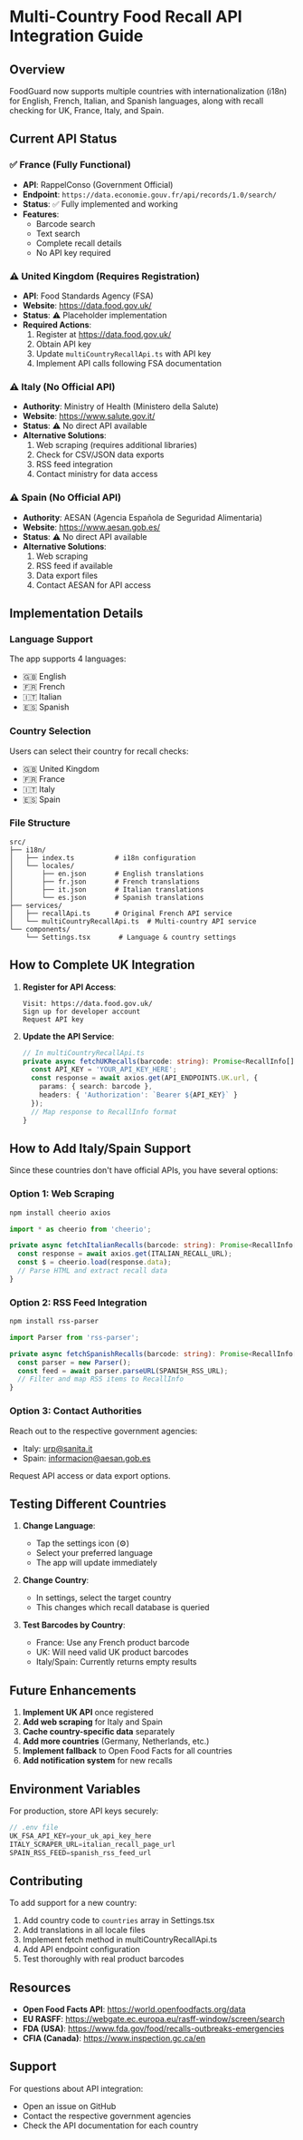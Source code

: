 # Multi-Country Food Recall API Integration Guide

## Overview

FoodGuard now supports multiple countries with internationalization (i18n) for English, French, Italian, and Spanish languages, along with recall checking for UK, France, Italy, and Spain.

## Current API Status

### ✅ France (Fully Functional)
- **API**: RappelConso (Government Official)
- **Endpoint**: `https://data.economie.gouv.fr/api/records/1.0/search/`
- **Status**: ✅ Fully implemented and working
- **Features**: 
  - Barcode search
  - Text search
  - Complete recall details
  - No API key required

### ⚠️ United Kingdom (Requires Registration)
- **API**: Food Standards Agency (FSA)
- **Website**: https://data.food.gov.uk/
- **Status**: ⚠️ Placeholder implementation
- **Required Actions**:
  1. Register at https://data.food.gov.uk/
  2. Obtain API key
  3. Update `multiCountryRecallApi.ts` with API key
  4. Implement API calls following FSA documentation

### ⚠️ Italy (No Official API)
- **Authority**: Ministry of Health (Ministero della Salute)
- **Website**: https://www.salute.gov.it/
- **Status**: ⚠️ No direct API available
- **Alternative Solutions**:
  1. Web scraping (requires additional libraries)
  2. Check for CSV/JSON data exports
  3. RSS feed integration
  4. Contact ministry for data access

### ⚠️ Spain (No Official API)
- **Authority**: AESAN (Agencia Española de Seguridad Alimentaria)
- **Website**: https://www.aesan.gob.es/
- **Status**: ⚠️ No direct API available
- **Alternative Solutions**:
  1. Web scraping
  2. RSS feed if available
  3. Data export files
  4. Contact AESAN for API access

## Implementation Details

### Language Support
The app supports 4 languages:
- 🇬🇧 English
- 🇫🇷 French
- 🇮🇹 Italian
- 🇪🇸 Spanish

### Country Selection
Users can select their country for recall checks:
- 🇬🇧 United Kingdom
- 🇫🇷 France
- 🇮🇹 Italy
- 🇪🇸 Spain

### File Structure
```
src/
├── i18n/
│   ├── index.ts          # i18n configuration
│   └── locales/
│       ├── en.json       # English translations
│       ├── fr.json       # French translations
│       ├── it.json       # Italian translations
│       └── es.json       # Spanish translations
├── services/
│   ├── recallApi.ts      # Original French API service
│   └── multiCountryRecallApi.ts  # Multi-country API service
└── components/
    └── Settings.tsx       # Language & country settings
```

## How to Complete UK Integration

1. **Register for API Access**:
   ```
   Visit: https://data.food.gov.uk/
   Sign up for developer account
   Request API key
   ```

2. **Update the API Service**:
   ```typescript
   // In multiCountryRecallApi.ts
   private async fetchUKRecalls(barcode: string): Promise<RecallInfo[]> {
     const API_KEY = 'YOUR_API_KEY_HERE';
     const response = await axios.get(API_ENDPOINTS.UK.url, {
       params: { search: barcode },
       headers: { 'Authorization': `Bearer ${API_KEY}` }
     });
     // Map response to RecallInfo format
   }
   ```

## How to Add Italy/Spain Support

Since these countries don't have official APIs, you have several options:

### Option 1: Web Scraping
```bash
npm install cheerio axios
```

```typescript
import * as cheerio from 'cheerio';

private async fetchItalianRecalls(barcode: string): Promise<RecallInfo[]> {
  const response = await axios.get(ITALIAN_RECALL_URL);
  const $ = cheerio.load(response.data);
  // Parse HTML and extract recall data
}
```

### Option 2: RSS Feed Integration
```bash
npm install rss-parser
```

```typescript
import Parser from 'rss-parser';

private async fetchSpanishRecalls(barcode: string): Promise<RecallInfo[]> {
  const parser = new Parser();
  const feed = await parser.parseURL(SPANISH_RSS_URL);
  // Filter and map RSS items to RecallInfo
}
```

### Option 3: Contact Authorities
Reach out to the respective government agencies:
- Italy: urp@sanita.it
- Spain: informacion@aesan.gob.es

Request API access or data export options.

## Testing Different Countries

1. **Change Language**:
   - Tap the settings icon (⚙️)
   - Select your preferred language
   - The app will update immediately

2. **Change Country**:
   - In settings, select the target country
   - This changes which recall database is queried

3. **Test Barcodes by Country**:
   - France: Use any French product barcode
   - UK: Will need valid UK product barcodes
   - Italy/Spain: Currently returns empty results

## Future Enhancements

1. **Implement UK API** once registered
2. **Add web scraping** for Italy and Spain
3. **Cache country-specific data** separately
4. **Add more countries** (Germany, Netherlands, etc.)
5. **Implement fallback** to Open Food Facts for all countries
6. **Add notification system** for new recalls

## Environment Variables

For production, store API keys securely:

```javascript
// .env file
UK_FSA_API_KEY=your_uk_api_key_here
ITALY_SCRAPER_URL=italian_recall_page_url
SPAIN_RSS_FEED=spanish_rss_feed_url
```

## Contributing

To add support for a new country:

1. Add country code to `countries` array in Settings.tsx
2. Add translations in all locale files
3. Implement fetch method in multiCountryRecallApi.ts
4. Add API endpoint configuration
5. Test thoroughly with real product barcodes

## Resources

- **Open Food Facts API**: https://world.openfoodfacts.org/data
- **EU RASFF**: https://webgate.ec.europa.eu/rasff-window/screen/search
- **FDA (USA)**: https://www.fda.gov/food/recalls-outbreaks-emergencies
- **CFIA (Canada)**: https://www.inspection.gc.ca/en

## Support

For questions about API integration:
- Open an issue on GitHub
- Contact the respective government agencies
- Check the API documentation for each country